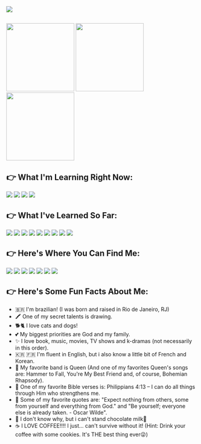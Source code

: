 <div>
  <img width="full-width" src="https://cdn.discordapp.com/attachments/982051013454360579/1166584853337210930/Capturar.PNG?ex=654b05cf&is=653890cf&hm=2f08234752c2d9da6b9306ac3f0da45f6e4a8af5a53766e7f332f87ed20c92bf&"/>
</div>

##

<div style=display: flex>
  <img height="180em" src="https://github-readme-stats.vercel.app/api?username=Isabelle-Moura&show_icons=false&bg_color=000000&text_color=7ed957&title_color=38b6ff"/>  
  <img height="180em" src="https://github-readme-stats.vercel.app/api/top-langs/?username=Isabelle-Moura&bg_color=000000&text_color=7ed957&title_color=38b6ff"/>  
  <img height="180em" src="https://cdn.discordapp.com/attachments/982051013454360579/1170851361697562786/tenor.gif?ex=655a8b4d&is=6548164d&hm=4c90b3ad6c98915d70575e2717e1fe6aef704e740162a05cc0d70bf4a4ed8bd5&"/>  
</div>

## **👉 What I'm Learning Right Now:**
<div>
  <img src="https://img.shields.io/badge/Node.js-43853D?style=for-the-badge&logo=node.js&logoColor=white"/>
  <img src="https://img.shields.io/badge/Python-14354C?style=for-the-badge&logo=python&logoColor=white"/>
  <img src="https://img.shields.io/badge/MongoDB-4EA94B?style=for-the-badge&logo=mongodb&logoColor=white"/>
  <img src="https://img.shields.io/badge/Sass-CC6699?style=for-the-badge&logo=sass&logoColor=white"/>
</div>

## **👉 What I've Learned So Far:**
<div>
    <img src="https://img.shields.io/badge/HTML5-E34F26?style=for-the-badge&logo=html5&logoColor=white"/> 
    <img src="https://img.shields.io/badge/CSS3-1572B6?style=for-the-badge&logo=css3&logoColor=white"/> 
    <img src="https://img.shields.io/badge/JavaScript-F7DF1E?style=for-the-badge&logo=javascript&logoColor=black"/> 
    <img src="https://img.shields.io/badge/React-20232A?style=for-the-badge&logo=react&logoColor=61DAFB"/> 
    <img src="https://img.shields.io/badge/styled--components-DB7093?style=for-the-badge&logo=styled-components&logoColor=white"/>
    <img src="https://img.shields.io/badge/React_Router-CA4245?style=for-the-badge&logo=react-router&logoColor=white"/>
    <img src="https://img.shields.io/badge/TypeScript-007ACC?style=for-the-badge&logo=typescript&logoColor=white"/> 
    <img src="https://img.shields.io/badge/C-00599C?style=for-the-badge&logo=c&logoColor=white"/>
    <img src="https://img.shields.io/badge/Markdown-000000?style=for-the-badge&logo=markdown&logoColor=white"/>
</div>

## **👉 Here's Where You Can Find Me:**

<div>
  <a href="mailto:mourabisabelle@gmail.com" target="_blank"><img src="https://img.shields.io/badge/Gmail-D14836?style=for-the-badge&logo=gmail&logoColor=white"/></a> 
  <a href="https://github.com/Isabelle-Moura?tab=repositories" target="_blank"><img src="https://img.shields.io/badge/GitHub-100000?style=for-the-badge&logo=github&logoColor=white"/></a> 
  <a href="" target="_blank"><img src="https://img.shields.io/badge/GitLab-330F63?style=for-the-badge&logo=gitlab&logoColor=white"/></a> 
  <a href="https://www.linkedin.com/in/isa-moura-4a7432243/" target="_blank"><img src="https://img.shields.io/badge/LinkedIn-0077B5?style=for-the-badge&logo=linkedin&logoColor=white"/></a> 
  <a href="https://medium.com/@mourabisabelle" target="_blank"><img src="https://img.shields.io/badge/Medium-12100E?style=for-the-badge&logo=medium&logoColor=white"/></a> 
  <a href="" target="_blank"><img src="https://img.shields.io/badge/Facebook-1877F2?style=for-the-badge&logo=facebook&logoColor=white"/></a> 
  <a href="" target="_blank"><img src="https://img.shields.io/badge/Instagram-E4405F?style=for-the-badge&logo=instagram&logoColor=white"/></a>
</div>

## **👉 Here's Some Fun Facts About Me:**
- 🇧🇷 I'm brazilian! (I was born and raised in Rio de Janeiro, RJ)
- 🖍 One of my secret talents is drawing. 
- 🐕🐈 I love cats and dogs!
- 💕 My biggest priorities are God and my family.
- ✨ I love book, music, movies, TV shows and k-dramas (not necessarily in this order).
- 🇰🇷 🇫🇷 I'm fluent in English, but i also know a little bit of French and Korean.
- 🥁 My favorite band is Queen (And one of my favorites Queen's songs are: Hammer to Fall, You're My Best Friend and, of course, Bohemian Rhapsody).
- 🛐 One of my favorite Bible verses is: Philippians 4:13 – I can do all things through Him who strengthens me.
- 💬 Some of my favorite quotes are: "Expect nothing from others, some from yourself and everything from God." and "Be yourself; everyone else is already taken. - Oscar Wilde".
- 🤢 I don't know why, but i can't stand chocolate milk🤮
- ☕ I LOVE COFFEE!!!! I just... can't survive without it! (Hint: Drink your coffee with some cookies. It's THE best thing ever😜)

##
